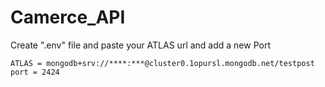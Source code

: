 # Camerce_API
Create ".env" file and paste your ATLAS url and add a new Port

	ATLAS = mongodb+srv://****:***@cluster0.1opursl.mongodb.net/testpost
	port = 2424
